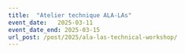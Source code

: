 ```yaml
---
title:  "Atelier technique ALA-LAs"
event_date:   2025-03-11
event_date_end: 2025-03-15
url_post: /post/2025/ala-las-technical-workshop/
---
```


